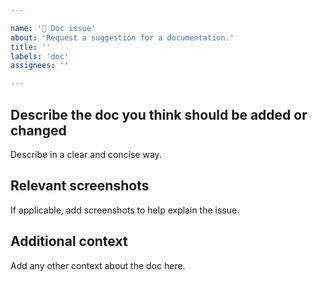 ```yaml
---

name: '📄 Doc issue'
about: 'Request a suggestion for a documentation.'
title: ''
labels: 'doc'
assignees: ''

---
```


## Describe the doc you think should be added or changed
Describe in a clear and concise way.

## Relevant screenshots
If applicable, add screenshots to help explain the issue.

## Additional context
Add any other context about the doc here.


#
